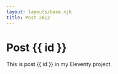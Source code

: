 ```yaml
---
layout: layouts/base.njk
title: Post 2612
---
```


# Post {{ id }}

This is post {{ id }} in my Eleventy project.
